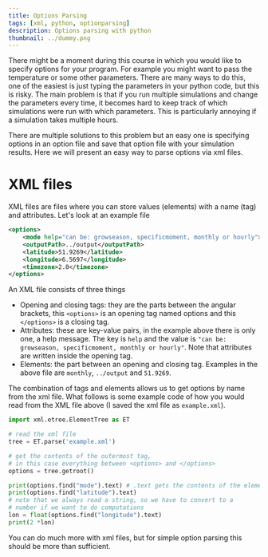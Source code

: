 ```yaml
---
title: Options Parsing
tags: [xml, python, optionparsing]
description: Options parsing with python
thumbnail: ../dummy.png
---
```


There might be a moment during this course in which you would like to specify options for your program. For example you might want to pass the temperature or some other parameters. There are many ways to do this, one of the easiest is just typing the parameters in your python code, but this is risky. The main problem is that if you run multiple simulations and change the parameters every time, it becomes hard to keep track of which simulations were run with which parameters. This is particularly annoying if a simulation takes multiple hours. 

There are multiple solutions to this problem but an easy one is specifying options in an option file and save that option file with your simulation results. Here we will present an easy way to parse options via xml files.
 
# XML files
XML files are files where you can store values (elements) with a name (tag) and attributes. Let's look at an example file

```xml
<options>
    <mode help="can be: growseason, specificmoment, monthly or hourly">monthly</mode>
    <outputPath>../output</outputPath>
    <latitude>51.9269</latitude>
    <longitude>6.5697</longitude>
    <timezone>2.0</timezone>
</options>
```
An XML file consists of three things

* Opening and closing tags: they are the parts between the angular brackets, this `<options>` is an opening tag named options and this `</options>` is a closing tag.
* Attributes: these are key-value pairs, in the example above there is only one, a help message. The key is `help` and the value is `"can be: growseason, specificmoment, monthly or hourly"`. Note that attributes are written inside the opening tag.
* Elements: the part between an opening and closing tag. Examples in the above file are `monthly`, `../output` and `51.9269`.

The combination of tags and elements allows us to get options by name from the
xml file. What follows is some example code of how you would read from the XML
file above (I saved the xml file as `example.xml`). 

```python
import xml.etree.ElementTree as ET

# read the xml file
tree = ET.parse('example.xml')

# get the contents of the outermost tag,
# in this case everything between <options> and </options>
options = tree.getroot() 

print(options.find("mode").text) # .text gets the contents of the element
print(options.find("latitude").text)
# note that we always read a string, so we have to convert to a 
# number if we want to do computations
lon = float(options.find("longitude").text) 
print(2 *lon)
```
You can do much more with xml files, but for simple option parsing this should be more than sufficient.


